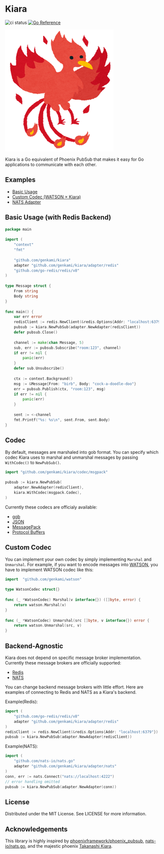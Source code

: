 # Kiara

![ci status](https://github.com/genkami/kiara/workflows/Test/badge.svg)
[![Go Reference](https://pkg.go.dev/badge/github.com/genkami/kiara.svg)](https://pkg.go.dev/github.com/genkami/kiara)

![phoenix](./doc/img/phoenix.png)

Kiara is a Go equivalent of Phoenix PubSub that makes it easy for Go applications to communicate with each other.

## Examples
* [Basic Usage](https://github.com/genkami/kiara/tree/main/examples/basic-usage)
* [Custom Codec (WATSON × Kiara)](https://github.com/genkami/kiara/tree/main/examples/custom-codec)
* [NATS Adapter](https://github.com/genkami/kiara/tree/main/examples/nats-adapter)

## Basic Usage (with Redis Backend)

``` go
package main

import (
	"context"
	"fmt"

	"github.com/genkami/kiara"
	adapter "github.com/genkami/kiara/adapter/redis"
	"github.com/go-redis/redis/v8"
)

type Message struct {
	From string
	Body string
}

func main() {
	var err error
	redisClient := redis.NewClient(&redis.Options{Addr: "localhost:6379"})
	pubsub := kiara.NewPubSub(adapter.NewAdapter(redisClient))
	defer pubsub.Close()

	channel := make(chan Message, 5)
	sub, err := pubsub.Subscribe("room:123", channel)
	if err != nil {
		panic(err)
	}
	defer sub.Unsubscribe()

	ctx := context.Background()
	msg := &Message{From: "birb", Body: "cock-a-doodle-doo"}
	err = pubsub.Publish(ctx, "room:123", msg)
	if err != nil {
		panic(err)
	}

	sent := <-channel
	fmt.Printf("%s: %s\n", sent.From, sent.Body)
}
```

## Codec
By default, messages are marshaled into gob format. You can specify which codec Kiara uses to marshal and unmarshal messages by passing `WithCodec()` to `NewPubSub()`.

``` go
import "github.com/genkami/kiara/codec/msgpack"

pubsub := kiara.NewPubSub(
    adapter.NewAdapter(redisClient),
    kiara.WithCodec(msgpack.Codec),
)
```

Currently these codecs are officialy available:
* [gob](https://pkg.go.dev/github.com/genkami/kiara/codec/gob)
* [JSON](https://pkg.go.dev/github.com/genkami/kiara/codec/json)
* [MessagePack](https://pkg.go.dev/github.com/genkami/kiara/codec/msgpack)
* [Protocol Buffers](https://pkg.go.dev/github.com/genkami/kiara/codec/proto)

## Custom Codec
You can implement your own codec by simply implementing `Marshal` and `Unmarshal`. For example, if you want to encode messages into [WATSON](https://github.com/genkami/watson), you have to implement WATSON codec like this:

``` go
import 	"github.com/genkami/watson"

type WatsonCodec struct{}

func (_ *WatsonCodec) Marshal(v interface{}) ([]byte, error) {
	return watson.Marshal(v)
}

func (_ *WatsonCodec) Unmarshal(src []byte, v interface{}) error {
	return watson.Unmarshal(src, v)
}
```

## Backend-Agnostic
Kiara does not depend on specific message broker implementation. Currently these message brokers are officially supported:

* [Redis](https://pkg.go.dev/github.com/genkami/kiara/adapter/redis)
* [NATS](https://pkg.go.dev/github.com/genkami/kiara/adapter/nats)

You can change backend message brokers with little effort. Here are examples of connecting to Redis and NATS as a Kiara's backend.

Example(Redis):

``` go
import (
    "github.com/go-redis/redis/v8"
    adapter "github.com/genkami/kiara/adapter/redis"
)
redisClient := redis.NewClient(&redis.Options{Addr: "localhost:6379"})
pubsub := kiara.NewPubSub(adapter.NewAdapter(redisClient))
```

Example(NATS):

``` go
import (
    "github.com/nats-io/nats.go"
    adapter "github.com/genkami/kiara/adapter/nats"
)
conn, err := nats.Connect("nats://localhost:4222")
// error handling omitted
pubsub := kiara.NewPubSub(adapter.NewAdapter(conn))
```

## License

Distributed under the MIT License. See LICENSE for more information.

## Acknowledgements

This library is highly inspired by [phoenixframework/phoenix_pubsub](https://github.com/phoenixframework/phoenix_pubsub), [nats-io/nats.go](https://github.com/nats-io/nats.go), and the majestic phoenix [Takanashi Kiara](https://www.youtube.com/channel/UCHsx4Hqa-1ORjQTh9TYDhww?sub_confirmation=1).
